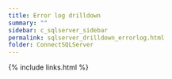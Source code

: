 ```yaml
---
title: Error log drilldown
summary: ""
sidebar: c_sqlserver_sidebar
permalink: sqlserver_drilldown_errorlog.html
folder: ConnectSQLServer
---
```





{% include links.html %}
